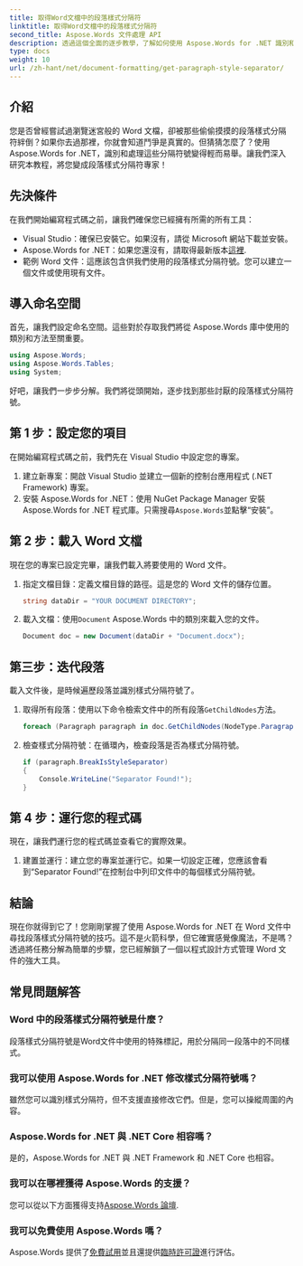 ```yaml
---
title: 取得Word文檔中的段落樣式分隔符
linktitle: 取得Word文檔中的段落樣式分隔符
second_title: Aspose.Words 文件處理 API
description: 透過這個全面的逐步教學，了解如何使用 Aspose.Words for .NET 識別和處理 Word 文件中的段落樣式分隔符號。
type: docs
weight: 10
url: /zh-hant/net/document-formatting/get-paragraph-style-separator/
---
```


## 介紹

您是否曾經嘗試過瀏覽迷宮般的 Word 文檔，卻被那些偷偷摸摸的段落樣式分隔符絆倒？如果你去過那裡，你就會知道鬥爭是真實的。但猜猜怎麼了？使用 Aspose.Words for .NET，識別和處理這些分隔符號變得輕而易舉。讓我們深入研究本教程，將您變成段落樣式分隔符專家！

## 先決條件

在我們開始編寫程式碼之前，讓我們確保您已經擁有所需的所有工具：

- Visual Studio：確保已安裝它。如果沒有，請從 Microsoft 網站下載並安裝。
- Aspose.Words for .NET：如果您還沒有，請取得最新版本[這裡](https://releases.aspose.com/words/net/).
- 範例 Word 文件：這應該包含供我們使用的段落樣式分隔符號。您可以建立一個文件或使用現有文件。

## 導入命名空間

首先，讓我們設定命名空間。這些對於存取我們將從 Aspose.Words 庫中使用的類別和方法至關重要。

```csharp
using Aspose.Words;
using Aspose.Words.Tables;
using System;
```

好吧，讓我們一步步分解。我們將從頭開始，逐步找到那些討厭的段落樣式分隔符號。

## 第 1 步：設定您的項目

在開始編寫程式碼之前，我們先在 Visual Studio 中設定您的專案。

1. 建立新專案：開啟 Visual Studio 並建立一個新的控制台應用程式 (.NET Framework) 專案。
2. 安裝 Aspose.Words for .NET：使用 NuGet Package Manager 安裝 Aspose.Words for .NET 程式庫。只需搜尋`Aspose.Words`並點擊“安裝”。

## 第 2 步：載入 Word 文檔

現在您的專案已設定完畢，讓我們載入將要使用的 Word 文件。

1. 指定文檔目錄：定義文檔目錄的路徑。這是您的 Word 文件的儲存位置。

    ```csharp
    string dataDir = "YOUR DOCUMENT DIRECTORY";
    ```

2. 載入文檔：使用`Document` Aspose.Words 中的類別來載入您的文件。

    ```csharp
    Document doc = new Document(dataDir + "Document.docx");
    ```

## 第三步：迭代段落

載入文件後，是時候遍歷段落並識別樣式分隔符號了。

1. 取得所有段落：使用以下命令檢索文件中的所有段落`GetChildNodes`方法。

    ```csharp
    foreach (Paragraph paragraph in doc.GetChildNodes(NodeType.Paragraph, true))
    ```

2. 檢查樣式分隔符號：在循環內，檢查段落是否為樣式分隔符號。

    ```csharp
    if (paragraph.BreakIsStyleSeparator)
    {
        Console.WriteLine("Separator Found!");
    }
    ```

## 第 4 步：運行您的程式碼

現在，讓我們運行您的程式碼並查看它的實際效果。

1. 建置並運行：建立您的專案並運行它。如果一切設定正確，您應該會看到“Separator Found!”在控制台中列印文件中的每個樣式分隔符號。

## 結論

現在你就得到它了！您剛剛掌握了使用 Aspose.Words for .NET 在 Word 文件中尋找段落樣式分隔符號的技巧。這不是火箭科學，但它確實感覺像魔法，不是嗎？透過將任務分解為簡單的步驟，您已經解鎖了一個以程式設計方式管理 Word 文件的強大工具。

## 常見問題解答

### Word 中的段落樣式分隔符號是什麼？
段落樣式分隔符號是Word文件中使用的特殊標記，用於分隔同一段落中的不同樣式。

### 我可以使用 Aspose.Words for .NET 修改樣式分隔符號嗎？
雖然您可以識別樣式分隔符，但不支援直接修改它們。但是，您可以操縱周圍的內容。

### Aspose.Words for .NET 與 .NET Core 相容嗎？
是的，Aspose.Words for .NET 與 .NET Framework 和 .NET Core 也相容。

### 我可以在哪裡獲得 Aspose.Words 的支援？
您可以從以下方面獲得支持[Aspose.Words 論壇](https://forum.aspose.com/c/words/8).

### 我可以免費使用 Aspose.Words 嗎？
 Aspose.Words 提供了[免費試用](https://releases.aspose.com/)並且還提供[臨時許可證](https://purchase.aspose.com/temporary-license/)進行評估。